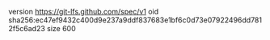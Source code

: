 version https://git-lfs.github.com/spec/v1
oid sha256:ec47ef9432c400d9e237a9ddf837683e1bf6c0d73e07922496dd7812f5c6ad23
size 600
